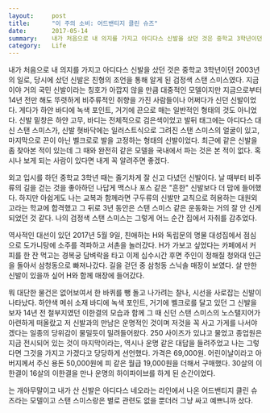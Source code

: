 ```yaml
---
layout:     post
title:      "이 주의 소비: 어드밴티지 클린 슈즈"
date:       2017-05-14
summary:    내가 처음으로 내 의지를 가지고 아디다스 신발을 샀던 것은 중학교 3학년이던 2003년의 일로, 당시에 샀던 신발은 친형의 조언을 통해 알게 된 검정색 스탠 스미스였다. 지금이야 거의 국민 신발이라는 칭호가 아깝지 않을 만큼 대중적인 모델이지만 지금으로부터 14년 전만 해도 뚜렷하게 비주류적인 취향을 가진 사람들이나 어쩌다가 신던 신발이었다. 게다가 하얀 바디에 녹색 포인트, 거기에 끈으로 매는 일반적인 형태의 것도 아니었다. 신발 밑창은 하얀 고무, 바디는 전체적으로 검은색이었고 발뒤 태그에는 아디다스 대신 스탠 스미스가, 신발 혓바닥에는 일러스트식으로 그려진 스탠 스미스의 얼굴이 있고, 마지막으로 끈이 아닌 벨크로로 발을 고정하는 형태의 신발이었다. 최근에 같은 신발을 좀 찾아본 적이 있는데 그 때와 완전히 같은 모델을 국내에서 파는 것은 본 적이 없다. 혹시나 보게 되는 사람이 있다면 내게 꼭 알려주면 좋겠다.
category:   Life
---
```


내가 처음으로 내 의지를 가지고 아디다스 신발을 샀던 것은 중학교 3학년이던 2003년의 일로, 당시에 샀던 신발은 친형의 조언을 통해 알게 된 검정색 스탠 스미스였다. 지금이야 거의 국민 신발이라는 칭호가 아깝지 않을 만큼 대중적인 모델이지만 지금으로부터 14년 전만 해도 뚜렷하게 비주류적인 취향을 가진 사람들이나 어쩌다가 신던 신발이었다. 게다가 하얀 바디에 녹색 포인트, 거기에 끈으로 매는 일반적인 형태의 것도 아니었다. 신발 밑창은 하얀 고무, 바디는 전체적으로 검은색이었고 발뒤 태그에는 아디다스 대신 스탠 스미스가, 신발 혓바닥에는 일러스트식으로 그려진 스탠 스미스의 얼굴이 있고, 마지막으로 끈이 아닌 벨크로로 발을 고정하는 형태의 신발이었다. 최근에 같은 신발을 좀 찾아본 적이 있는데 그 때와 완전히 같은 모델을 국내에서 파는 것은 본 적이 없다. 혹시나 보게 되는 사람이 있다면 내게 꼭 알려주면 좋겠다.

외고 입시를 하던 중학교 3학년 때는 줄기차게 잘 신고 다녔던 신발이다. 날 때부터 비주류의 길을 걷는 것을 좋아하던 나답게 맥스나 포스 같은 "흔한" 신발보다 더 맘에 들어했다. 하지만 아쉽게도 나는 교복과 함께라면 구두류의 신발만 교칙으로 허용하는 대원외고라는 학교에 합격했고 그 뒤로 3년 동안은 스탠 스미스 같은 운동화는 거의 잘 안 신게 되었던 것 같다. 나의 검정색 스탠 스미스는 그렇게 어느 순간 집에서 자취를 감추었다.

역사적인 대선이 있던 2017년 5월 9일, 친애하는 H와 독립문의 명물 대성집에서 점심으로 도가니탕에 소주를 격파하고 서촌을 놀러갔다. H가 가보고 싶었다는 카페에서 커피를 한 잔 먹고는 경복궁 담벼락을 타고 이제 십수시간 후면 주인이 정해질 청와대 인근을 돌아서 삼청동으로 빠져나갔다. 길을 걷던 중 삼청동 스닉솔 매장이 보였다. 살 만한 신발이 있을까 싶어 H와 함께 매장에 들어갔다.

뭐 대단한 물건은 없어보여서 한 바퀴를 뺑 돌고 나가려는 찰나, 시선을 사로잡는 신발이 나타났다. 하얀색 메쉬 소재 바디에 녹색 포인트, 거기에 벨크로를 달고 있던 그 신발을 보자 14년 전 철부지였던 이한결의 모습과 함께 그 때 신던 스탠 스미스의 노스탤지어가 아련하게 떠올랐고 저 신발과의 만남은 운명적인 것이며 저것을 꼭 사고 가게를 나서야겠다는 일종의 당위감이 물밀듯이 밀려들어왔다. 250 사이즈가 있냐고 물었고 종업원은 지금 전시되어 있는 것이 마지막이라는, 역시나 운명 같은 대답을 들려주었고 나는 그렇다면 그것을 가지고 가겠다고 당당하게 선언했다. 가격은 69,000원. 어린이날이라고 아버지께서 주신 용돈 50,000원에 피 같은 월급 19,000원을 더해서 구매했다. 30살의 이한결이 16살의 이한결을 만나 운명의 하이파이브를 하게 된 순간이었다.

는 개아무말이고 내가 산 신발은 아디다스 네오라는 라인에서 나온 어드밴티지 클린 슈즈라는 모델이고 스탠 스미스랑은 별로 관련도 없을 뿐더러 그냥 싸고 예쁘니까 샀다.
